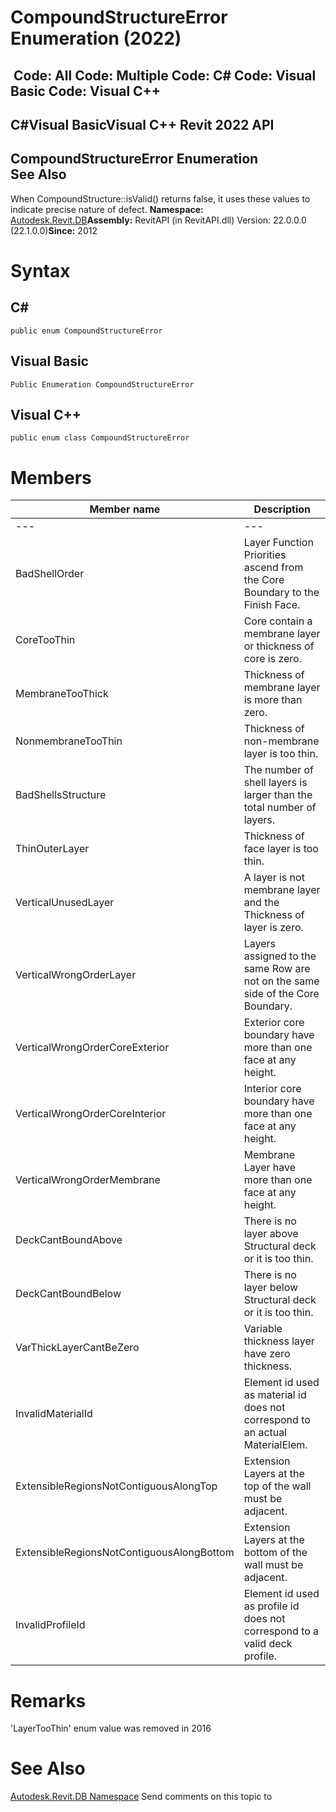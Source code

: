 # CompoundStructureError Enumeration (2022)

﻿
 Code: All Code: Multiple Code: C# Code: Visual Basic Code: Visual C++   
---  
C#Visual BasicVisual C++
Revit 2022 API  
---  
CompoundStructureError Enumeration  
See Also  
---  
When CompoundStructure::isValid() returns false, it uses these values to indicate precise nature of defect. 
**Namespace:** [Autodesk.Revit.DB](87546ba7-461b-c646-cbb1-2cb8f5bff8b2.md "Autodesk.Revit.DB Namespace")**Assembly:** RevitAPI (in RevitAPI.dll) Version: 22.0.0.0 (22.1.0.0)**Since:** 2012 
# Syntax
C#  
---  
```text
public enum CompoundStructureError
```
  
Visual Basic  
---  
```text
Public Enumeration CompoundStructureError
```
  
Visual C++  
---  
```text
public enum class CompoundStructureError
```
  
# Members
| Member name | Description |
| --- | --- |
| --- | --- |
| BadShellOrder | Layer Function Priorities ascend from the Core Boundary to the Finish Face. |
| CoreTooThin | Core contain a membrane layer or thickness of core is zero. |
| MembraneTooThick | Thickness of membrane layer is more than zero. |
| NonmembraneTooThin | Thickness of non-membrane layer is too thin. |
| BadShellsStructure | The number of shell layers is larger than the total number of layers. |
| ThinOuterLayer | Thickness of face layer is too thin. |
| VerticalUnusedLayer | A layer is not membrane layer and the Thickness of layer is zero. |
| VerticalWrongOrderLayer | Layers assigned to the same Row are not on the same side of the Core Boundary. |
| VerticalWrongOrderCoreExterior | Exterior core boundary have more than one face at any height. |
| VerticalWrongOrderCoreInterior | Interior core boundary have more than one face at any height. |
| VerticalWrongOrderMembrane | Membrane Layer have more than one face at any height. |
| DeckCantBoundAbove | There is no layer above Structural deck or it is too thin. |
| DeckCantBoundBelow | There is no layer below Structural deck or it is too thin. |
| VarThickLayerCantBeZero | Variable thickness layer have zero thickness. |
| InvalidMaterialId | Element id used as material id does not correspond to an actual MaterialElem. |
| ExtensibleRegionsNotContiguousAlongTop | Extension Layers at the top of the wall must be adjacent. |
| ExtensibleRegionsNotContiguousAlongBottom | Extension Layers at the bottom of the wall must be adjacent. |
| InvalidProfileId | Element id used as profile id does not correspond to a valid deck profile. |

# Remarks
'LayerTooThin' enum value was removed in 2016 
# See Also
[Autodesk.Revit.DB Namespace](87546ba7-461b-c646-cbb1-2cb8f5bff8b2.md "Autodesk.Revit.DB Namespace")
Send comments on this topic to 